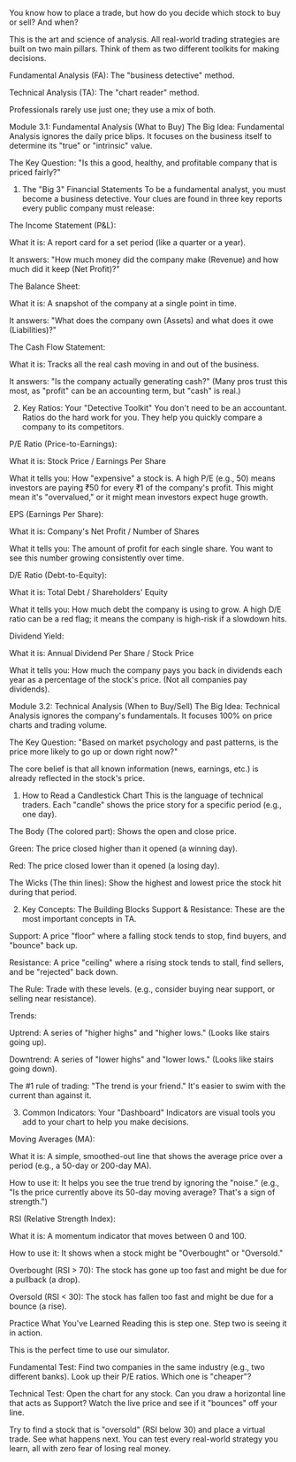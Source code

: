 You know how to place a trade, but how do you decide which stock to buy or sell? And when?

This is the art and science of analysis. All real-world trading strategies are built on two main pillars. Think of them as two different toolkits for making decisions.

Fundamental Analysis (FA): The "business detective" method.

Technical Analysis (TA): The "chart reader" method.

Professionals rarely use just one; they use a mix of both.

Module 3.1: Fundamental Analysis (What to Buy)
The Big Idea: Fundamental Analysis ignores the daily price blips. It focuses on the business itself to determine its "true" or "intrinsic" value.

The Key Question: "Is this a good, healthy, and profitable company that is priced fairly?"

1. The "Big 3" Financial Statements
To be a fundamental analyst, you must become a business detective. Your clues are found in three key reports every public company must release:

The Income Statement (P&L):

What it is: A report card for a set period (like a quarter or a year).

It answers: "How much money did the company make (Revenue) and how much did it keep (Net Profit)?"

The Balance Sheet:

What it is: A snapshot of the company at a single point in time.

It answers: "What does the company own (Assets) and what does it owe (Liabilities)?"

The Cash Flow Statement:

What it is: Tracks all the real cash moving in and out of the business.

It answers: "Is the company actually generating cash?" (Many pros trust this most, as "profit" can be an accounting term, but "cash" is real.)

2. Key Ratios: Your "Detective Toolkit"
You don't need to be an accountant. Ratios do the hard work for you. They help you quickly compare a company to its competitors.

P/E Ratio (Price-to-Earnings):

What it is: Stock Price / Earnings Per Share

What it tells you: How "expensive" a stock is. A high P/E (e.g., 50) means investors are paying ₹50 for every ₹1 of the company's profit. This might mean it's "overvalued," or it might mean investors expect huge growth.

EPS (Earnings Per Share):

What it is: Company's Net Profit / Number of Shares

What it tells you: The amount of profit for each single share. You want to see this number growing consistently over time.

D/E Ratio (Debt-to-Equity):

What it is: Total Debt / Shareholders' Equity

What it tells you: How much debt the company is using to grow. A high D/E ratio can be a red flag; it means the company is high-risk if a slowdown hits.

Dividend Yield:

What it is: Annual Dividend Per Share / Stock Price

What it tells you: How much the company pays you back in dividends each year as a percentage of the stock's price. (Not all companies pay dividends).

Module 3.2: Technical Analysis (When to Buy/Sell)
The Big Idea: Technical Analysis ignores the company's fundamentals. It focuses 100% on price charts and trading volume.

The Key Question: "Based on market psychology and past patterns, is the price more likely to go up or down right now?"

The core belief is that all known information (news, earnings, etc.) is already reflected in the stock's price.

1. How to Read a Candlestick Chart
This is the language of technical traders. Each "candle" shows the price story for a specific period (e.g., one day).

The Body (The colored part): Shows the open and close price.

Green: The price closed higher than it opened (a winning day).

Red: The price closed lower than it opened (a losing day).

The Wicks (The thin lines): Show the highest and lowest price the stock hit during that period.

2. Key Concepts: The Building Blocks
Support & Resistance: These are the most important concepts in TA.

Support: A price "floor" where a falling stock tends to stop, find buyers, and "bounce" back up.

Resistance: A price "ceiling" where a rising stock tends to stall, find sellers, and be "rejected" back down.

The Rule: Trade with these levels. (e.g., consider buying near support, or selling near resistance).

Trends:

Uptrend: A series of "higher highs" and "higher lows." (Looks like stairs going up).

Downtrend: A series of "lower highs" and "lower lows." (Looks like stairs going down).

The #1 rule of trading: "The trend is your friend." It's easier to swim with the current than against it.

3. Common Indicators: Your "Dashboard"
Indicators are visual tools you add to your chart to help you make decisions.

Moving Averages (MA):

What it is: A simple, smoothed-out line that shows the average price over a period (e.g., a 50-day or 200-day MA).

How to use it: It helps you see the true trend by ignoring the "noise." (e.g., "Is the price currently above its 50-day moving average? That's a sign of strength.")

RSI (Relative Strength Index):

What it is: A momentum indicator that moves between 0 and 100.

How to use it: It shows when a stock might be "Overbought" or "Oversold."

Overbought (RSI > 70): The stock has gone up too fast and might be due for a pullback (a drop).

Oversold (RSI < 30): The stock has fallen too fast and might be due for a bounce (a rise).

Practice What You've Learned
Reading this is step one. Step two is seeing it in action.

This is the perfect time to use our simulator.

Fundamental Test: Find two companies in the same industry (e.g., two different banks). Look up their P/E ratios. Which one is "cheaper"?

Technical Test: Open the chart for any stock. Can you draw a horizontal line that acts as Support? Watch the live price and see if it "bounces" off your line.

Try to find a stock that is "oversold" (RSI below 30) and place a virtual trade. See what happens next. You can test every real-world strategy you learn, all with zero fear of losing real money.
